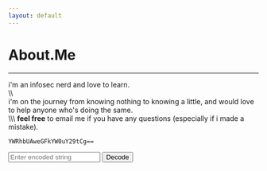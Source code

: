 ```yaml
---
layout: default
---
```


# About.Me
___

i'm an infosec nerd and love to learn.  
\\\\  
i'm on the journey from knowing nothing to knowing a little, and would love to help anyone who's doing the same.  
\\\\\\
**feel free** to email me if you have any questions (especially if i made a mistake).     

`YWRhbUAweGFkYW0uY29tCg==`

<input id="b64" name="b64" placeholder="Enter encoded string" type="text">
<button id="b64submit" class="btn">Decode</button>
<span id="b64output"></span>